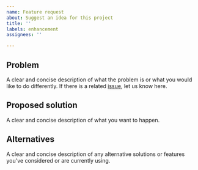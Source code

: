 ```yaml
---
name: Feature request
about: Suggest an idea for this project
title: ''
labels: enhancement
assignees: ''

---
```


## Problem
A clear and concise description of what the problem is or what you would like
to do differently. If there is a related
[issue](https://github.com/IsoLogicGames/Draft/issues), let us know here.

## Proposed solution
A clear and concise description of what you want to happen.

## Alternatives
A clear and concise description of any alternative solutions or features
you've considered or are currently using.
